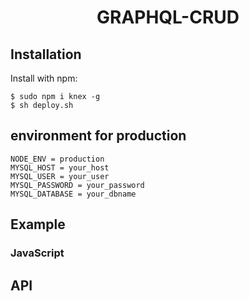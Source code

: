 # <div align="center">GRAPHQL-CRUD<div>

## Installation
Install with npm:
```
$ sudo npm i knex -g
$ sh deploy.sh
```

## environment for production
``` 
NODE_ENV = production
MYSQL_HOST = your_host
MYSQL_USER = your_user
MYSQL_PASSWORD = your_password
MYSQL_DATABASE = your_dbname
```

## Example
### JavaScript

## API
